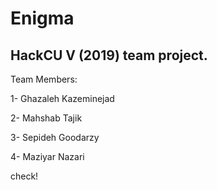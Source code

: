 # Enigma
## HackCU V (2019) team project.

Team Members:

1- Ghazaleh Kazeminejad

2- Mahshab Tajik

3- Sepideh Goodarzy

4- Maziyar Nazari

check!
